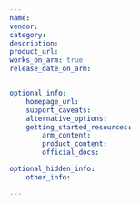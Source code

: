 ```yaml
---
name: 
vendor: 
category: 
description: 
product_url: 
works_on_arm: true
release_date_on_arm: 


optional_info:
    homepage_url: 
    support_caveats:
    alternative_options:
    getting_started_resources:
        arm_content: 
        product_content: 
        official_docs: 

optional_hidden_info:
    other_info: 

---
```


